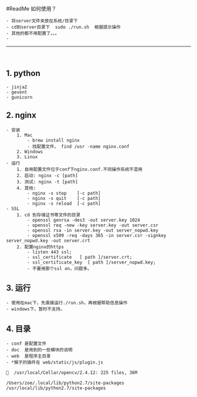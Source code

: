 #ReadMe
如何使用？

	- 将server文件夹放在系统/目录下
	- cd到server目录下  sudo ./run.sh  根据提示操作
	- 其他的都不用配置了。。。
	- 

<hr>
<br>

## 1. python
	- jinja2
	- gevent
	- gunicorn
## 2. nginx
    - 安装
    	1. Mac
    		- brew install nginx
    		- 找配置文件， find /usr -name nginx.conf
    	2. Windows
		3. Linux
	- 运行
		1. 自用配置文件位于conf下nginx.conf.不同操作系统不混用
		2. 启动: nginx -c [path]
		3. 测试: nginx -t [path]
		4. 其他:
	  		- nginx -s stop    [-c path]
	  		- nginx -s quit    [-c path]
	  		- nginx -s reload  [-c path]
	- SSL
		1. cd 到存储证书等文件的目录
			- openssl genrsa -des3 -out server.key 1024
			- openssl req -new -key server.key -out server.csr
			- openssl rsa -in server.key -out server_nopwd.key
			- openssl x509 -req -days 365 -in server.csr -signkey server_nopwd.key -out server.crt
		2. 配置nginx的https
			- listen 443 ssl;
			- ssl_certificate   [ path ]/server.crt;
			- ssl_certificate_key  [ path ]/server_nopwd.key;
			- 不要用那个ssl on，问题多。
## 3. 运行
	- 使用在mac下，先直接运行./run.sh，再根据帮助信息操作
	- windows下，暂时不支持。

## 4. 目录
	- conf 是配置文件
	- doc  是用到的一些模块的说明
	- web  是程序主目录
	- *猴子的插件在 web/static/js/plugin.js
	
	🍺  /usr/local/Cellar/opencv/2.4.12: 225 files, 36M
	
	/Users/zoe/.local/lib/python2.7/site-packages
	/usr/local/lib/python2.7/site-packages
	
